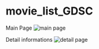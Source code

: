 # movie_list_GDSC

Main Page
![main page](https://user-images.githubusercontent.com/72780615/139294443-f2d7f360-2a86-460c-af61-4595e275321b.png)

Detail informations
![detail page](https://user-images.githubusercontent.com/72780615/139294505-96db9b1e-c5ba-4ba6-aeb8-a3e1bc6ea912.png)
